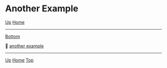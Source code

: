 <span name="header"></span>
# Another Example

[<i class="fas fa-arrow-circle-up"></i> Up](../index)
[<i class="fas fa-home"></i> Home](/index)

---
<a href="#footer"><i class="fas fa-asterisk"></i> Bottom</a>
<link rel="stylesheet" href="https://use.fontawesome.com/releases/v5.7.2/css/all.css" integrity="sha384-fnmOCqbTlWIlj8LyTjo7mOUStjsKC4pOpQbqyi7RrhN7udi9RwhKkMHpvLbHG9Sr" crossorigin="anonymous">


📄 [another example](another%20example)


---
<span name="footer"></span>
[<i class="fas fa-arrow-circle-up"></i> Up](../index)
[<i class="fas fa-home"></i> Home](/index)
<a href="#header"><i class="fas fa-asterisk"></i> Top</a>